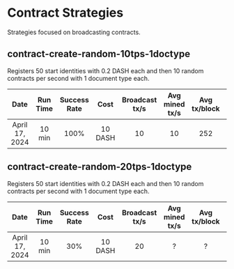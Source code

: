 # Contract Strategies
Strategies focused on broadcasting contracts.

## contract-create-random-10tps-1doctype
Registers 50 start identities with 0.2 DASH each and then 10 random contracts per second with 1 document type each.

| Date | Run Time | Success Rate | Cost | Broadcast tx/s | Avg mined tx/s | Avg tx/block | Avg blocks/minute | Attempt count | Success count | Nonce Errors | Timeout Errors | Rate limit errors | Other errors |
|:----------:|:----------:|:----------:|:----------:|:----------:|:----------:|:----------:|:----------:|:----------:|:----------:|:----------:|:----------:|:----------:|:----------:|
| April 17, 2024 | 10 min | 100% | 10 DASH | 10 | 10 | 252 | 2.24 | 5957 | 5873 | 3 | 81 | 0 | ? |

## contract-create-random-20tps-1doctype
Registers 50 start identities with 0.2 DASH each and then 10 random contracts per second with 1 document type each.

| Date | Run Time | Success Rate | Cost | Broadcast tx/s | Avg mined tx/s | Avg tx/block | Avg blocks/minute | Attempt count | Success count | Nonce Errors | Timeout Errors | Rate limit errors | Other errors |
|:----------:|:----------:|:----------:|:----------:|:----------:|:----------:|:----------:|:----------:|:----------:|:----------:|:----------:|:----------:|:----------:|:----------:|
| April 17, 2024 | 10 min | 30% | 10 DASH | 20 | ? | ? | ? | 11790 | 3673 | 7984 | 217 | 0 | ? |
